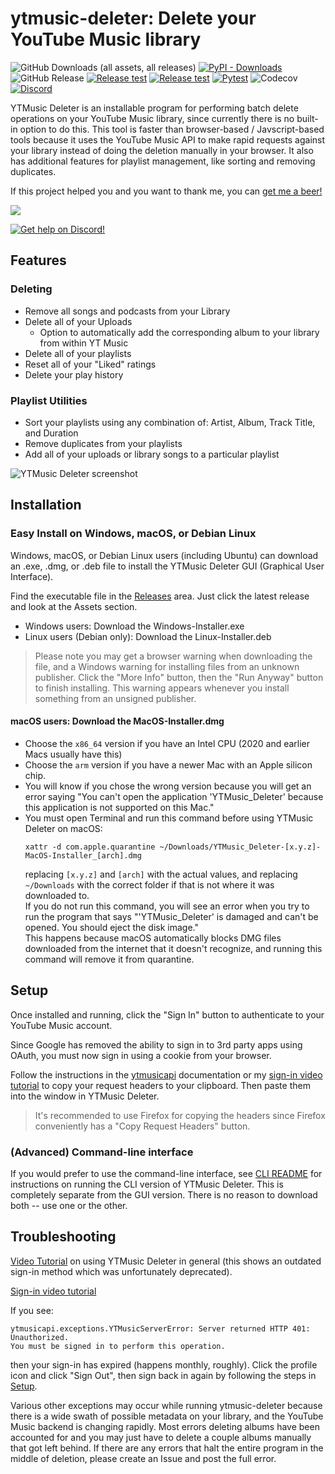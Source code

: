 # ytmusic-deleter: Delete your YouTube Music library
![GitHub Downloads (all assets, all releases)](https://img.shields.io/github/downloads/apastel/ytmusic-deleter/total?label=.exe%20Downloads)
[![PyPI - Downloads](https://img.shields.io/pypi/dm/ytmusic-deleter?logo=pypi&logoColor=yellow&label=PyPI%20Downloads)](https://pypi.org/project/ytmusic-deleter/)
![GitHub Release](https://img.shields.io/github/v/release/apastel/ytmusic-deleter)
[![Release test](https://github.com/apastel/ytmusic-deleter/actions/workflows/build-exe.yml/badge.svg)](https://github.com/apastel/ytmusic-deleter/actions/workflows/build-exe.yml)
[![Release test](https://github.com/apastel/ytmusic-deleter/actions/workflows/build-deb.yml/badge.svg)](https://github.com/apastel/ytmusic-deleter/actions/workflows/build-deb.yml)
[![Pytest](https://github.com/apastel/ytmusic-deleter/actions/workflows/pytest.yml/badge.svg)](https://github.com/apastel/ytmusic-deleter/actions/workflows/pytest.yml)
![Codecov](https://img.shields.io/codecov/c/github/apastel/ytmusic-deleter?color=green)
[![Discord](https://img.shields.io/discord/1156973782741827686?logo=discord)](https://discord.gg/M9t5H8njrM)

YTMusic Deleter is an installable program for performing batch delete operations on your YouTube Music library, since
currently there is no built-in option to do this. This tool is faster than browser-based / Javscript-based tools because
it uses the YouTube Music API to make rapid requests against your library instead of doing the deletion manually in your browser.
It also has additional features for playlist management, like sorting and removing duplicates.

If this project helped you and you want to thank me, you can <a href="https://www.buymeacoffee.com/jewbix.cube">get me a beer!</a>

<a href="https://www.buymeacoffee.com/jewbix.cube"><img src="https://img.buymeacoffee.com/button-api/?text=Buy me a beer&emoji=🍻&slug=jewbix.cube&button_colour=FFDD00&font_colour=000000&font_family=Arial&outline_colour=000000&coffee_colour=ffffff"></a>

[![Get help on Discord!](https://invidget.switchblade.xyz/M9t5H8njrM)](https://discord.gg/M9t5H8njrM)


Features
--------
### Deleting
* Remove all songs and podcasts from your Library
* Delete all of your Uploads
  * Option to automatically add the corresponding album to your library from within YT Music
* Delete all of your playlists
* Reset all of your "Liked" ratings
* Delete your play history
### Playlist Utilities
* Sort your playlists using any combination of: Artist, Album, Track Title, and Duration
* Remove duplicates from your playlists
* Add all of your uploads or library songs to a particular playlist

![YTMusic Deleter screenshot](https://i.imgur.com/TVpB6xY.gif)  

## Installation
### Easy Install on Windows, macOS, or Debian Linux
Windows, macOS, or Debian Linux users (including Ubuntu) can download an .exe, .dmg, or .deb file to install the YTMusic Deleter GUI (Graphical User Interface).

Find the executable file in the [Releases](https://github.com/apastel/ytmusic-deleter/releases) area. Just click the latest release and look at the Assets section.  
* Windows users: Download the Windows-Installer.exe
* Linux users (Debian only): Download the Linux-Installer.deb
> Please note you may get a browser warning when downloading the file, and a Windows warning for installing files from an unknown publisher. Click the "More Info" button, then the "Run Anyway" button to finish installing. This warning appears whenever you install something from an unsigned publisher.
#### macOS users: Download the MacOS-Installer.dmg
  * Choose the `x86_64` version if you have an Intel CPU (2020 and earlier Macs usually have this)
  * Choose the `arm` version if you have a newer Mac with an Apple silicon chip.
  * You will know if you chose the wrong version because you will get an error saying "You can't open the application 'YTMusic_Deleter' because this application is not supported on this Mac."
  * You must open Terminal and run this command before using YTMusic Deleter on macOS:
    ```
    xattr -d com.apple.quarantine ~/Downloads/YTMusic_Deleter-[x.y.z]-MacOS-Installer_[arch].dmg
    ```
    replacing `[x.y.z]` and `[arch]` with the actual values, and replacing `~/Downloads` with the correct folder if that is not where it was downloaded to.  
    If you do not run this command, you will see an error when you try to run the program that says "'YTMusic_Deleter' is damaged and can't be opened. You should eject the disk image."  
    This happens because macOS automatically blocks DMG files downloaded from the internet that it doesn't recognize, and running this command will remove it from quarantine.

## Setup
Once installed and running, click the "Sign In" button to authenticate to your YouTube Music account.

Since Google has removed the ability to sign in to 3rd party apps using OAuth, you must now sign in using a cookie from your browser.

Follow the instructions in the [ytmusicapi](https://ytmusicapi.readthedocs.io/en/stable/setup/browser.html#copy-authentication-headers) documentation or my [sign-in video tutorial](https://youtu.be/FZ7gaMTUYN4)
to copy your request headers to your clipboard. Then paste them into the window in YTMusic Deleter.
> It's recommended to use Firefox for copying the headers since Firefox conveniently has a "Copy Request Headers" button.

### (Advanced) Command-line interface
If you would prefer to use the command-line interface, see [CLI README](ytmusic_deleter/README.md) for instructions on running the CLI version of YTMusic Deleter. This is completely separate from the GUI version. There is no reason to download both -- use one or the other.

## Troubleshooting
[Video Tutorial](https://youtu.be/oV-yLi1AW1c) on using YTMusic Deleter in general (this shows an outdated sign-in method which was unfortunately deprecated).

[Sign-in video tutorial](https://youtu.be/FZ7gaMTUYN4)

If you see:
```
ytmusicapi.exceptions.YTMusicServerError: Server returned HTTP 401: Unauthorized.
You must be signed in to perform this operation.
```
then your sign-in has expired (happens monthly, roughly). Click the profile icon and click "Sign Out", then sign back in
again by following the steps in [Setup](./README.md#setup).

Various other exceptions may occur while running ytmusic-deleter because there is a wide swath of possible metadata on your library, and the YouTube Music backend is changing rapidly. Most errors deleting albums have been accounted for and you may just have to delete a couple albums manually that got left behind. If there are any errors that halt the entire program in the middle of deletion, please create an Issue and post the full error.
